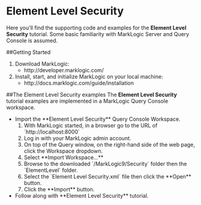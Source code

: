# Element Level Security
Here you'll find the supporting code and examples for the **Element Level Security** tutorial. Some basic familiarity with MarkLogic Server and Query Console is assumed.

##Getting Started
<ol>
<li>Download MarkLogic:
  <ul>
    <li>http://developer.marklogic.com/
  </ul>
<li>Install, start, and initialize MarkLogic on your local machine:
  <ul>
    <li>http://docs.marklogic.com/guide/installation
  </ul>
</ol>

##The Element Level Security examples
The **Element Level Security** tutorial examples are implemented in a MarkLogic Query Console workspace.
<ul>
	<li>Import the **Element Level Security** Query Console Workspace.
	<ol>
		<li>With MarkLogic started, in a browser go to the URL of `http://localhost:8000`
		<li>Log in with your MarkLogic admin account.
		<li>On top of the Query window, on the right-hand side of the web page, click the Workspace dropdown.
		<li>Select **Import Workspace...**
		<li>Browse to the downloaded `/MarkLogic9/Security` folder then the `ElementLevel` folder.
		<li>Select the `Element Level Security.xml` file then click the **Open** button.
		<li>Click the **Import** button.
	</ol>
	<li>Follow along with **Element Level Security** tutorial.
</ul>
